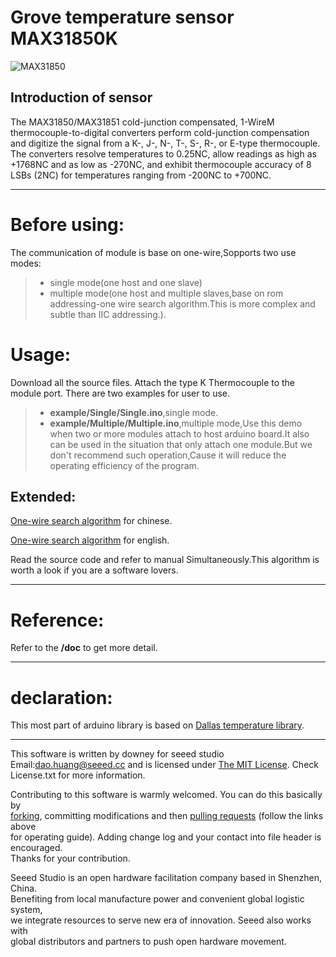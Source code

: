 Grove temperature sensor MAX31850K
=============================================================  

![MAX31850](https://github.com/linux-downey/Grove_Temperature_sensor_MAX31850K/blob/master/MAX31850K_module.png)  

Introduction of sensor
----------------------------  
The MAX31850/MAX31851 cold-junction compensated, 1-WireM thermocouple-to-digital converters perform
cold-junction compensation and digitize the signal from
a K-, J-, N-, T-, S-, R-, or E-type thermocouple. The converters resolve temperatures to 0.25NC, allow readings
as high as +1768NC and as low as -270NC, and exhibit
thermocouple accuracy of 8 LSBs (2NC) for temperatures
ranging from -200NC to +700NC. 

***
Before using:
==============
The communication of module is base on one-wire,Sopports two use modes:  
>* single mode(one host and one slave)  
>* multiple mode(one host and multiple slaves,base on rom addressing-one wire search algorithm.This is more complex and subtle than IIC addressing.).  

Usage:
==========  
Download all the source files.
Attach the type K Thermocouple to the module port.
There are two examples for user to use.
>* **example/Single/Single.ino**,single mode.  
>* **example/Multiple/Multiple.ino**,multiple mode,Use this demo when two or more modules attach to host arduino board.It also can be used in the situation that only attach one module.But we don't recommend such operation,Cause it will reduce the operating efficiency of the program.  

Extended:
------------
[One-wire search algorithm](https://www.maximintegrated.com/cn/app-notes/index.mvp/id/187) for chinese.  

[One-wire search algorithm](http://www.sal.wisc.edu/PFIS/docs/rss-nir/archive/public/Product%20Manuals/maxim-ic/AN187.pdf) for english.

Read the source code and refer to manual Simultaneously.This algorithm is worth a look if you are a software lovers.
***

Reference:
===============
Refer to the **/doc** to get more detail.

***

declaration:
=====
This most part of arduino library is based on [Dallas temperature library](https://github.com/tomdeboer/SparkCoreDallasTemperature).



***
This software is written by downey  for seeed studio<br>
Email:dao.huang@seeed.cc
and is licensed under [The MIT License](http://opensource.org/licenses/mit-license.php). Check License.txt for more information.<br>

Contributing to this software is warmly welcomed. You can do this basically by<br>
[forking](https://help.github.com/articles/fork-a-repo), committing modifications and then [pulling requests](https://help.github.com/articles/using-pull-requests) (follow the links above<br>
for operating guide). Adding change log and your contact into file header is encouraged.<br>
Thanks for your contribution.

Seeed Studio is an open hardware facilitation company based in Shenzhen, China. <br>
Benefiting from local manufacture power and convenient global logistic system, <br>
we integrate resources to serve new era of innovation. Seeed also works with <br>
global distributors and partners to push open hardware movement.<br>